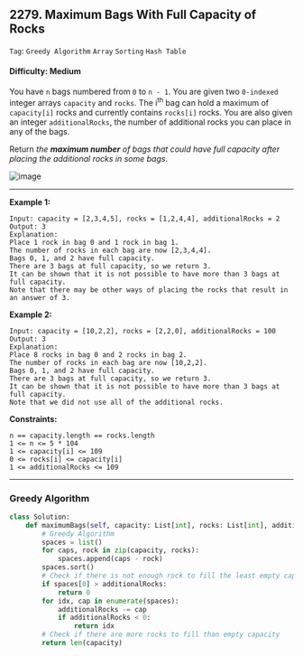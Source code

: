 ## 2279. Maximum Bags With Full Capacity of Rocks

```Tag```: ```Greedy Algorithm``` ```Array``` ```Sorting``` ```Hash Table```

#### Difficulty: Medium

You have ```n``` bags numbered from ```0``` to ```n - 1```. You are given two ```0-indexed``` integer arrays ```capacity``` and ```rocks```. The i<sup>th</sup> bag can hold a maximum of ```capacity[i]``` rocks and currently contains ```rocks[i]``` rocks. You are also given an integer ```additionalRocks```, the number of additional rocks you can place in any of the bags.

Return _the __maximum number__ of bags that could have full capacity after placing the additional rocks in some bags_.

![image](https://user-images.githubusercontent.com/35042430/209719042-bc79001d-0bbb-4ae7-ab94-545ee55707f5.png)

---

__Example 1:__
```
Input: capacity = [2,3,4,5], rocks = [1,2,4,4], additionalRocks = 2
Output: 3
Explanation:
Place 1 rock in bag 0 and 1 rock in bag 1.
The number of rocks in each bag are now [2,3,4,4].
Bags 0, 1, and 2 have full capacity.
There are 3 bags at full capacity, so we return 3.
It can be shown that it is not possible to have more than 3 bags at full capacity.
Note that there may be other ways of placing the rocks that result in an answer of 3.
```

__Example 2:__
```
Input: capacity = [10,2,2], rocks = [2,2,0], additionalRocks = 100
Output: 3
Explanation:
Place 8 rocks in bag 0 and 2 rocks in bag 2.
The number of rocks in each bag are now [10,2,2].
Bags 0, 1, and 2 have full capacity.
There are 3 bags at full capacity, so we return 3.
It can be shown that it is not possible to have more than 3 bags at full capacity.
Note that we did not use all of the additional rocks.
```

__Constraints:__
```
n == capacity.length == rocks.length
1 <= n <= 5 * 104
1 <= capacity[i] <= 109
0 <= rocks[i] <= capacity[i]
1 <= additionalRocks <= 109
```

---

### Greedy Algorithm

```Python
class Solution:
    def maximumBags(self, capacity: List[int], rocks: List[int], additionalRocks: int) -> int:
        # Greedy Algorithm
        spaces = list()
        for caps, rock in zip(capacity, rocks):
            spaces.append(caps - rock)
        spaces.sort()
        # Check if there is not enough rock to fill the least empty capacity bag
        if spaces[0] > additionalRocks:
            return 0
        for idx, cap in enumerate(spaces):
            additionalRocks -= cap
            if additionalRocks < 0:
                return idx
        # Check if there are more rocks to fill than empty capacity
        return len(capacity)
```
